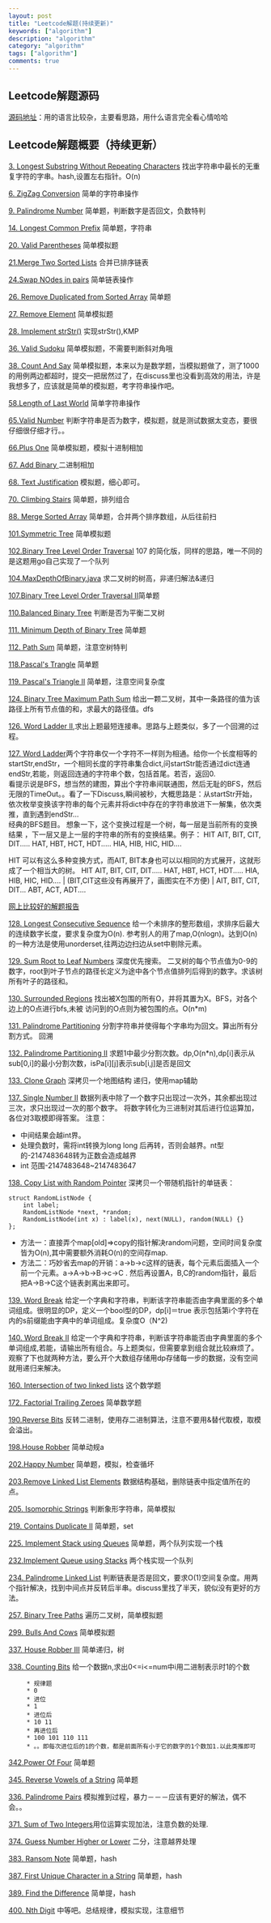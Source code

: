 ```yaml
---
layout: post
title: "Leetcode解题(持续更新)"
keywords: ["algorithm"]
description: "algorithm"
category: "algorithm"
tags: ["algorithm"]
comments: true 
---
```


## Leetcode解题源码

[源码地址](https://github.com/AndreMouche/algorithms_study/tree/master/leetcode)：用的语言比较杂，主要看思路，用什么语言完全看心情哈哈

## Leetcode解题概要（持续更新）

[3. Longest Substring Without Repeating Characters](https://oj.leetcode.com/problems/longest-substring-without-repeating-characters/) 找出字符串中最长的无重复字符的字串。hash,设置左右指针。O(n)

[6. ZigZag Conversion](https://leetcode.com/problems/zigzag-conversion/) 简单的字符串操作

[9. Palindrome Number](https://leetcode.com/problems/palindrome-number/) 简单题，判断数字是否回文，负数特判

[14. Longest Common Prefix](https://leetcode.com/problems/longest-common-prefix/) 简单题，字符串

[20. Valid Parentheses](https://leetcode.com/problems/valid-parentheses/) 简单模拟题

[21.Merge Two Sorted Lists](https://leetcode.com/problems/merge-two-sorted-lists/) 合并已排序链表

[24.Swap NOdes in pairs](https://leetcode.com/problems/swap-nodes-in-pairs/) 简单链表操作

[26. Remove Duplicated from Sorted Array](https://leetcode.com/problems/remove-duplicates-from-sorted-array/) 简单题  

[27. Remove Element](https://leetcode.com/problems/remove-element/) 简单模拟题

[28. Implement strStr()](https://leetcode.com/problems/implement-strstr/) 实现strStr(),KMP

[36. Valid Sudoku](https://leetcode.com/problems/valid-sudoku/) 简单模拟题，不需要判断斜对角哦


[38. Count And Say](https://leetcode.com/problems/count-and-say/) 简单模拟题，本来以为是数学题，当模拟题做了，测了1000的用例两边都超时，提交一把居然过了，在discuss里也没看到高效的用法，许是我想多了，应该就是简单的模拟题，考字符串操作吧。

[58.Length of Last World](https://leetcode.com/problems/length-of-last-word/) 简单字符串操作

[65.Valid Number](https://leetcode.com/problems/valid-number/) 判断字符串是否为数字，模拟题，就是测试数据太变态，要很仔细很仔细才行。。

[66.Plus One](https://leetcode.com/problems/plus-one/) 简单模拟题，模拟十进制相加

[67. Add Binary ](https://leetcode.com/problems/add-binary/) 二进制相加

[68. Text Justification](https://leetcode.com/problems/text-justification/) 模拟题，细心即可。

[70. Climbing Stairs](https://leetcode.com/problems/climbing-stairs/) 简单题，排列组合

[88. Merge Sorted Array](https://leetcode.com/problems/merge-sorted-array/) 简单题，合并两个排序数组，从后往前扫

[101.Symmetric Tree](https://leetcode.com/problems/symmetric-tree/) 简单模拟题

[102.Binary Tree Level Order Traversal](https://leetcode.com/problems/binary-tree-level-order-traversal/) 107 的简化版，同样的思路，唯一不同的是这题用go自己实现了一个队列

[104.MaxDepthOfBinary.java](https://leetcode.com/problems/maximum-depth-of-binary-tree/) 求二叉树的树高，非递归解法&递归

[107.Binary Tree Level Order Traversal II](https://leetcode.com/problems/binary-tree-level-order-traversal-ii/)简单题

[110.Balanced Binary Tree](https://leetcode.com/problems/balanced-binary-tree/) 判断是否为平衡二叉树

[111. Minimum Depth of Binary Tree](https://leetcode.com/problems/minimum-depth-of-binary-tree/) 简单题

[112. Path Sum](https://leetcode.com/problems/path-sum/) 简单题，注意空树特判

[118.Pascal's Trangle](https://leetcode.com/problems/pascals-triangle/) 简单题

[119. Pascal's Triangle II](https://leetcode.com/problems/pascals-triangle-ii/) 简单题，注意空间复杂度

[124. Binary Tree Maximum Path Sum](https://leetcode.com/problems/binary-tree-maximum-path-sum/) 给出一颗二叉树，其中一条路径的值为该路径上所有节点值的和，求最大的路径值。dfs

[126. Word Ladder II](https://leetcode.com/problems/word-ladder-ii/),求出上题最短连接串。思路与上题类似，多了一个回溯的过程。

[127. Word Ladder](https://leetcode.com/problems/word-ladder/)两个字符串仅一个字符不一样则为相通。给你一个长度相等的startStr,endStr，一个相同长度的字符串集合dict,问startStr能否通过dict连通endStr,若能，则返回连通的字符串个数，包括首尾。若否，返回0.
<br>
看提示说是BFS，想当然的建图，算出个字符串间联通图，然后无耻的BFS，然后无限的TimeOut。。看了一下Discuss,瞬间被秒，大概思路是：从startStr开始，依次枚举变换该字符串的每个元素并将dict中存在的字符串放进下一解集，依次类推，直到遇到endStr...
<br>
经典的BFS题目。
想象一下，这个变换过程是一个树，每一层是当前所有的变换结果 ，下一层又是上一层的字符串的所有的变换结果。例子：
HIT
AIT, BIT, CIT, DIT.....     HAT, HBT, HCT, HDT.....    HIA, HIB, HIC, HID....

HIT 可以有这么多种变换方式，而AIT, BIT本身也可以以相同的方式展开，这就形成了一个相当大的树。
HIT
AIT, BIT, CIT, DIT.....     HAT, HBT, HCT, HDT.....    HIA, HIB, HIC, HID....
 |    (BIT,CIT这些没有再展开了，画图实在不方便)
 |
AIT, BIT, CIT, DIT...     ABT, ACT, ADT....

[网上比较好的解题报告](http://blog.sina.com.cn/s/blog_eb52001d0102v2ds.html)


[128. Longest Consecutive Sequence](https://leetcode.com/problems/longest-consecutive-sequence/)   给一个未排序的整形数组，求排序后最大的连续数字长度，要求复杂度为O(n).  参考别人的用了map,O(nlogn)。达到O(n)的一种方法是使用unorderset,往两边边扫边从set中剔除元素。

[129. Sum Root to Leaf Numbers](https://leetcode.com/problems/sum-root-to-leaf-numbers/) 深度优先搜索。
二叉树的每个节点值为0-9的数字，root到叶子节点的路径长定义为途中各个节点值排列后得到的数字。求该树所有叶子的路径和。

[130. Surrounded Regions](https://oj.leetcode.com/problems/surrounded-regions/) 找出被X包围的所有O，并将其置为X。BFS，对各个边上的O点进行bfs,未被 访问到的O点则为被包围的点。O(n*m)

[131. Palindrome Partitioning](https://oj.leetcode.com/problems/palindrome-partitioning/) 分割字符串并使得每个字串均为回文。算出所有分割方式。 回溯

[132. Palindrome Partitioning II](https://oj.leetcode.com/problems/palindrome-partitioning-ii/) 求题1中最少分割次数。dp,O(n*n),dp[i]表示从sub[0,i]的最小分割次数，isPa[i][j]表示sub[i,j]是否是回文

[133. Clone Graph](https://oj.leetcode.com/problems/clone-graph/) 深拷贝一个地图结构
递归，使用map辅助

[137. Single Number II](https://oj.leetcode.com/problems/single-number-ii/) 数据列表中除了一个数字只出现过一次外，其余都出现过三次，求只出现过一次的那个数字。
将数字转化为三进制对其后进行位运算加，各位对3取模即得答案。
注意：

* 中间结果会越int界。
* 处理负数时，需将int转换为long long 后再转，否则会越界。nt型的-2147483648转为正数会造成越界
*  int 范围-2147483648~2147483647

[138. Copy List with Random Pointer](https://oj.leetcode.com/problems/copy-list-with-random-pointer/)
深拷贝一个带随机指针的单链表：

```
struct RandomListNode {
    int label;
    RandomListNode *next, *random;
    RandomListNode(int x) : label(x), next(NULL), random(NULL) {}
};

```

* 方法一：直接弄个map[old]=>copy的指针解决random问题，空间时间复杂度皆为O(n),其中需要额外消耗O(n)的空间存map.
* 方法二：巧妙省去map的开销：a->b->c这样的链表，每个元素后面插入一个前一个元素。a->A->b->B->c->C . 然后再设置A，B,C的random指针，最后把A->B->C这个链表剥离出来即可。

[139. Word Break](http://oj.leetcode.com/problems/word-break/) 给定一个字典和字符串，判断该字符串能否由字典里面的多个单词组成。很明显的DP，定义一个bool型的DP，dp[i]＝true 表示包括第i个字符在内的s前缀能由字典中的单词组成。复杂度O（N^2)

[140. Word Break II](https://oj.leetcode.com/problems/word-break-ii/) 给定一个字典和字符串，判断该字符串能否由字典里面的多个单词组成,若能，请输出所有组合。与上题类似，但需要拿到组合就比较麻烦了。观察了下也就两种方法，要么开个大数组存储用dp存储每一步的数据，没有空间就用递归来解决。

[160. Intersection of two linked lists](https://leetcode.com/problems/intersection-of-two-linked-lists/) 这个数学题

[172. Factorial Trailing Zeroes](https://leetcode.com/problems/factorial-trailing-zeroes/) 简单数学题

[190.Reverse Bits](https://leetcode.com/problems/reverse-bits/) 反转二进制，使用存二进制算法，注意不要用&替代取模，取模会溢出。

[198.House Robber](https://leetcode.com/problems/house-robber/) 简单动规a

[202.Happy Number](https://leetcode.com/problems/happy-number/) 简单题，模拟，检查循坏

[203.Remove Linked List Elements](https://leetcode.com/problems/remove-linked-list-elements/) 数据结构基础，删除链表中指定值所在的点。

[205. Isomorphic Strings](https://leetcode.com/problems/isomorphic-strings/) 判断象形字符串，简单模拟

[219. Contains Duplicate II](https://leetcode.com/problems/contains-duplicate-ii/) 简单题，set

[225. Implement Stack using Queues](https://leetcode.com/problems/implement-stack-using-queues/) 简单题，两个队列实现一个栈

[232.Implement Queue using Stacks](https://leetcode.com/problems/implement-queue-using-stacks/) 两个栈实现一个队列

[234. Palindrome Linked List](https://leetcode.com/problems/palindrome-linked-list/) 判断链表是否是回文，要求O(1)空间复杂度。用两个指针解决，找到中间点并反转后半串。discuss里找了半天，貌似没有更好的方法。

[257. Binary Tree Paths](https://leetcode.com/problems/binary-tree-paths/) 遍历二叉树，简单模拟题


[299. Bulls And Cows](https://leetcode.com/problems/bulls-and-cows/) 简单模拟题


[337. House Robber III](https://leetcode.com/problems/house-robber-iii/) 简单递归，树

[338. Counting Bits](https://leetcode.com/problems/counting-bits/) 给一个数据n,求出0<=i<=num中i用二进制表示时1的个数

```  
     * 规律题
     * 0
     * 进位
     * 1
     * 进位后
     * 10 11
     * 再进位后
     * 100 101 110 111
     * 。。即每次进位后的1的个数，都是前面所有小于它的数字的1个数加1.以此类推即可
```

[342.Power Of Four](https://leetcode.com/problems/power-of-four/) 简单题

[345. Reverse Vowels of a String](https://leetcode.com/problems/reverse-vowels-of-a-string/) 简单题

[336. Palindrome Pairs](https://leetcode.com/problems/palindrome-pairs/) 模拟推到过程，暴力－－－应该有更好的解法，偶不会。。


[371. Sum of Two Integers](https://leetcode.com/problems/sum-of-two-integers/)用位运算实现加法，注意负数的处理.

[374. Guess Number Higher or Lower](https://leetcode.com/problems/guess-number-higher-or-lower/) 二分，注意越界处理

[383. Ransom Note](https://leetcode.com/problems/ransom-note/) 简单题，hash

[387. First Unique Character in a String](https://leetcode.com/problems/first-unique-character-in-a-string/) 简单题，hash

[389. Find the Difference](https://leetcode.com/problems/find-the-difference/) 简单提，hash

[400. Nth Digit](https://leetcode.com/problems/nth-digit/) 中等吧。总结规律，模拟实现，注意细节
